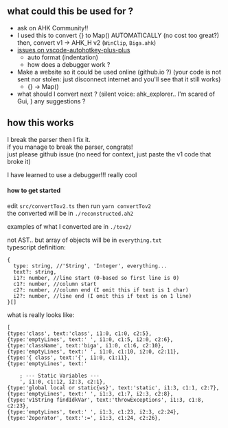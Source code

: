 ## what could this be used for ?
* ask on AHK Community!!<br>
* I used this to convert {} to Map() AUTOMATICALLY (no cost too great?)<br> 
  then, convert v1 -> AHK_H v2 (`WinClip`, `Biga.ahk`)
* [issues on vscode-autohotkey-plus-plus](https://github.com/mark-wiemer/vscode-autohotkey-plus-plus/issues)<br>
  - auto format (indentation)
  - how does a debugger work ?
* Make a website so it could be used online (github.io ?) (your code is not sent nor stolen: just disconnect internet and you'll see that it still works)
  - {} -> Map()
* what should I convert next ? (silent voice: ahk_explorer.. I'm scared of Gui, ) any suggestions ?
## how this works
I break the parser then I fix it.<br>
if you manage to break the parser, congrats!<br>
just please github issue (no need for context, just paste the v1 code that broke it)

I have learned to use a debugger!!! really cool
#### how to get started
edit `src/convertTov2.ts` then run `yarn convertTov2`<br>
the converted will be in `./reconstructed.ah2`<br>

examples of what I converted are in `./tov2/`

not AST.. but array of objects will be in `everything.txt`<br>
typescript definition:
```
{
  type: string, //'String', 'Integer', everything...
  text?: string,
  i1?: number, //line start (0-based so first line is 0)
  c1?: number, //column start
  c2?: number, //column end (I omit this if text is 1 char)
  i2?: number, //line end (I omit this if text is on 1 line)
}[]
```
what is really looks like:
```
[
{type:'class', text:'class', i1:0, c1:0, c2:5},
{type:'emptyLines', text:' ', i1:0, c1:5, i2:0, c2:6},
{type:'className', text:'biga', i1:0, c1:6, c2:10},
{type:'emptyLines', text:' ', i1:0, c1:10, i2:0, c2:11},
{type:'{ class', text:'{', i1:0, c1:11},
{type:'emptyLines', text:'

	; --- Static Variables ---
	', i1:0, c1:12, i2:3, c2:1},
{type:'global local or static{ws}', text:'static', i1:3, c1:1, c2:7},
{type:'emptyLines', text:' ', i1:3, c1:7, i2:3, c2:8},
{type:'v1String findIdkVar', text:'throwExceptions', i1:3, c1:8, c2:23},
{type:'emptyLines', text:' ', i1:3, c1:23, i2:3, c2:24},
{type:'2operator', text:':=', i1:3, c1:24, c2:26},
```